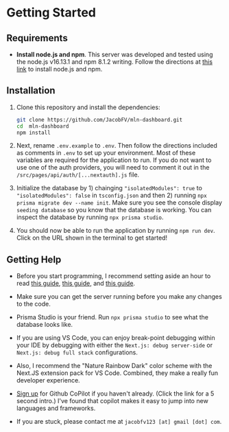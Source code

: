 # Getting Started

## Requirements

- **Install node.js and npm**. This server was developed and tested using the node.js v16.13.1 and npm 8.1.2 writing. Follow the directions at [this link](https://nodejs.org/en/download/) to install node.js and npm.

## Installation

1. Clone this repository and install the dependencies:

    ```bash
    git clone https://github.com/JacobFV/mln-dashboard.git
    cd  mln-dashboard
    npm install
    ```

2. Next, rename `.env.example` to `.env`. Then follow the directions included as comments in `.env` to set up your environment. Most of these variables are required for the application to run. If you do not want to use one of the auth providers, you will need to comment it out in the `/src/pages/api/auth/[...nextauth].js` file.

3. Initialize the database by 1) chainging `"isolatedModules": true` to `"isolatedModules": false` in `tsconfig.json` and then 2) running `npx prisma migrate dev --name init`. Make sure you see the console display `seeding database` so you know that the database is working. You can inspect the database by running `npx prisma studio`.

4. You should now be able to run the application by running `npm run dev`. Click on the URL shown in the terminal to get started!

## Getting Help

- Before you start programming, I recommend setting aside an hour to read [this guide](https://nextjs.org/learn/foundations/from-javascript-to-react), [this guide](https://nextjs.org/learn/foundations/from-react-to-nextjs), and [this guide](https://nextjs.org/learn/foundations/how-nextjs-works).

- Make sure you can get the server running before you make any changes to the code.

- Prisma Studio is your friend. Run `npx prisma studio` to see what the database looks like.

- If you are using VS Code, you can enjoy break-point debugging within your IDE by debugging with either the `Next.js: debug server-side` or `Next.js: debug full stack` configurations.

- Also, I recommend the "Nature Rainbow Dark" color scheme with the Next.JS extension pack for VS Code. Combined, they make a really fun developer experience.

- [Sign up](https://github.com/features/copilot/signup) for Github CoPilot if you haven't already. (Click the link for a 5 second intro.) I've found that copilot makes it easy to jump into new languages and frameworks.

- If you are stuck, please contact me at `jacobfv123 [at] gmail [dot] com`.
